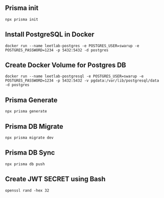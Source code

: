## Prisma init

```
npx prisma init
```

## Install PostgreSQL in Docker

```
docker run --name leetlab-postgres -e POSTGRES_USER=swarup -e POSTGRES_PASSWORD=1234 -p 5432:5432 -d postgres
```

## Create Docker Volume for Postgres DB

```
docker run --name leetlab-postgresql -e POSTGRES_USER=swarup -e POSTGRES_PASSWORD=1234 -p 5432:5432 -v pgdata:/var/lib/postgresql/data -d postgres
```

## Prisma Generate

```
npx prisma generate
```

## Prisma DB Migrate

```
npx prisma migrate dev
```

## Prisma DB Sync

```
npx prisma db push
```

## Create JWT SECRET using Bash

```
openssl rand -hex 32
```